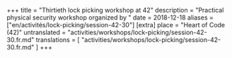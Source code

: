 +++
title = "Thirtieth lock picking workshop at 42"
description = "Practical physical security workshop organized by "
date = 2018-12-18
aliases = ["en/activités/lock-picking/session-42-30"]
[extra]
place = "Heart of Code (42)"
untranslated = "activities/workshops/lock-picking/session-42-30.fr.md"
translations = [
    "activities/workshops/lock-picking/session-42-30.fr.md"
]
+++
